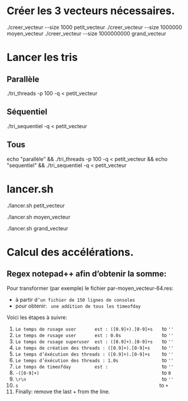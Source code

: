 # Créer les 3 vecteurs nécessaires.

./creer_vecteur --size 1000 petit_vecteur
./creer_vecteur --size 1000000 moyen_vecteur
./creer_vecteur --size 1000000000 grand_vecteur

# Lancer les tris 

## Parallèle
./tri_threads -p 100 -q < petit_vecteur

## Séquentiel
./tri_sequentiel -q < petit_vecteur

## Tous
echo "parallèle" && ./tri_threads -p 100 -q < petit_vecteur && echo "sequentiel" && ./tri_sequentiel -q < petit_vecteur

# lancer.sh
./lancer.sh petit_vecteur

./lancer.sh moyen_vecteur

./lancer.sh grand_vecteur

# Calcul des accélérations. 
## Regex notepad++ afin d’obtenir la somme:

Pour transformer (par exemple) le fichier par-moyen_vecteur-64.res:
- à partir d`‘un fichier de 150 lignes de consoles`
- pour obtenir: ` une addition de tous les timeofday`

Voici les étapes à suivre:
1. `Le temps de rusage user       est : ([0.9]+).[0-9]+s   ` to  `''`
2. `Le temps de rusage user       est : 0.0s               ` to  `''`
3. `Le temps de rusage superuser  est : ([0.9]+).[0-9]+s   ` to  `''`
4. `Le temps de création des threads : ([0.9]+).[0-9]+s    ` to  `''`
5. `Le temps d’éxécution des threads : ([0.9]+).[0-9]+s    ` to  `''`
6. `Le temps d’éxécution des threads : 1.0s                ` to  `''`
7. `Le temps de timeofday         est :                    ` to  `''`
8. `-([0-9]+)                                              ` to  `0`
9. `\r\n                                                   ` to  `''`
10. `s                                                     ` to  `+`
11. Finally: remove the last + from the line.
